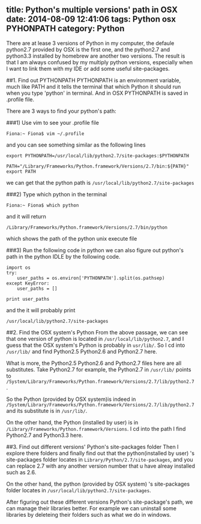 title: Python's multiple versions' path in OSX
date: 2014-08-09 12:41:06
tags: 
Python 
osx 
PYHONPATH
category: Python
---

There are at lease 3 versions of Python in my computer, the defaule python2.7 provided by OSX is the first one, and the python2.7 and python3.3 installed by homebrew are another two versions. The result is that I am always confused by my multiply python versions, especially when I want to link them with my IDE or add some useful site-packages.

<!--more-->

##1. Find out PYTHONPATH
PYTHONPATH is an environment variable, much like PATH and it tells the terminal that which Python it should run when you type 'python' in terminal. And in OSX PYTHONPATH is saved in .profile file. 

There are 3 ways to find your python's path:

###1)  Use vim to see your .profile file 
```
Fiona:~ Fiona$ vim ~/.profile
```

and you can see something similar as the following lines
	
```
export PYTHONPATH=/usr/local/lib/python2.7/site-packages:$PYTHONPATH

PATH="/Library/Frameworks/Python.framework/Versions/2.7/bin:${PATH}"
export PATH
```

we can get that the python path is `/usr/local/lib/python2.7/site-packages`
	


###2)  Type which python in the terminal

```
Fiona:~ Fiona$ which python
```

and it will return 
```
/Library/Frameworks/Python.framework/Versions/2.7/bin/python
```
which shows the path of the python unix execute file


###3)  Run the following code in python
we can also figure out python's path in the python IDLE by the following code.

```
import os
try:
    user_paths = os.environ['PYTHONPATH'].split(os.pathsep)
except KeyError:
    user_paths = []

print user_paths    
```

and the it will probably print 
```
/usr/local/lib/python2.7/site-packages
```


##2. Find the OSX system's Python 
From the above passage, we can see that one version of python is located in `/usr/local/lib/python2.7`, and I guess that the OSX system's Python is probably in `usr/lib/`. So I cd into `/usr/lib/` and find Python2.5 Python2.6 and Python2.7 here. 

What is more, the Python2.5 Python2.6 and Python2.7 files here are all substitutes. Take Python2.7 for example, the Python2.7 in `/usr/lib/` points to 
`/System/Library/Frameworks/Python.framework/Versions/2.7/lib/python2.7`.

So the Python (provided by OSX system)is indeed in 
`/System/Library/Frameworks/Python.framework/Versions/2.7/lib/python2.7`
and its substitute is in `/usr/lib/`.


On the other hand, the Python (installed by user) is in 
`/Library/Frameworks/Python.framework/Versions`. 
I cd into the path I find Python2.7 and Python3.3 here.


##3. Find out different versions' Python's site-packages folder
Then I explore there folders and finally find out that the python(installed by user) 's site-packages folder locates in `Library/Python/2.7/site-packages`, and you can replace 2.7 with any another version number that u have alreay installed such as 2.6.

On the other hand, the python (provided by OSX system) 's site-packages folder locates in
`/usr/local/lib/python2.7/site-packages`.

After figuring out these different versions Python's site-package's path, we can manage their libraries better. For example we can uninstall some libraries by deleteing their folders such as what we do in windows.